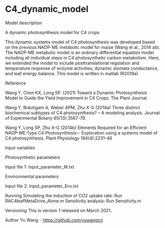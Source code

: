 # C4_dynamic_model
Model description

A dynamic photosynthesis model for C4 crops

This dynamic systems model of C4 photosynthesis was developed based on the previous NADP-ME metabolic model for maize (Wang et al., 2014 ab). The NADP-ME metabolic model is an ordinary differential equation model including all individual steps in C4 photosynthetic carbon metabolism. Here, we extended the model to include posttranslational regulation and temperature response of enzyme activities, dynamic stomata conductance, and leaf energy balance.
This model is written in matlab (R2019a)

Reference 

Wang Y, Chen KX, Long SP. (2021) Toward a Dynamic Photosynthesis Model to Guide the Yield Improvement in C4 Crops. The Plant Journal.

Wang Y, Bräutigam A, Weber APM, Zhu X-G (2014a) Three distinct biochemical subtypes of C4 photosynthesis? – A modeling analysis. Journal of Experimental Botany 65(13):3567-78.

Wang Y, Long SP, Zhu X-G (2014b) Elements Required for an Efficient NADP-ME Type C4 Photosynthesis-- Exploration using a systems model of C4 photosynthesis. Plant Physiology 164(4):2231-46

Input variables

Photosynthetic parameters

Input file 1: Input_parameter_M.txt

Environmental parameters

Input file 2: Input_parameter_Env.txt


Running
Simulating the induction of CO2 uptake rate: Run RAC4leafMetaDrive_Alone.m
Sensitivity analysis: Run Sensitivity.m


Versioning
This is version 1 released on March 2021.


Author
Yu Wang - https://github.com/yuwangcn

